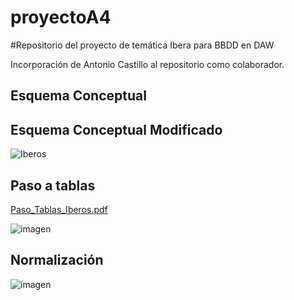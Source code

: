 # proyectoA4

#Repositorio del proyecto de temática Ibera para BBDD en DAW

Incorporación de Antonio Castillo al repositorio como colaborador.

## Esquema Conceptual


## Esquema Conceptual Modificado

![Iberos](https://user-images.githubusercontent.com/38425474/115151863-0b84d200-a06f-11eb-9e4b-bb5b88ba06bd.png)


## Paso a tablas

[Paso_Tablas_Iberos.pdf](https://github.com/Cervezzo/proyectoA4/files/6331674/Paso_Tablas_Iberos.pdf)

![imagen](https://user-images.githubusercontent.com/38425474/115152300-da0d0600-a070-11eb-8d4f-2e23ad0d1dbf.png)


## Normalización


![imagen](https://user-images.githubusercontent.com/38425474/115160646-9da1d000-a099-11eb-9952-70a3a44cab03.png)
